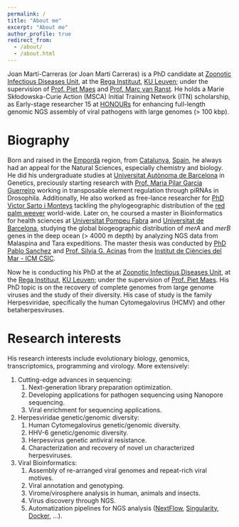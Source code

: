 ```yaml
---
permalink: /
title: "About me"
excerpt: "About me"
author_profile: true
redirect_from: 
  - /about/
  - /about.html
---
```


Joan Martí-Carreras (or Joan Martí Carreras) is a PhD candidate at [Zoonotic Infectious Diseases Unit](https://rega.kuleuven.be/cev/zoonotic-infectious-diseases-unit), at the [Rega Instituut](https://rega.kuleuven.be/), [KU Leuven](https://www.kuleuven.be/kuleuven/); under the supervision of [Prof. Piet Maes](https://www.researchgate.net/profile/Piet_Maes) and [Prof. Marc van Ranst](https://en.wikipedia.org/wiki/Marc_Van_Ranst). He holds a Marie Skłodowska-Curie Action (MSCA) Initial Training Network (ITN) scholarship, as Early-stage researcher 15 at [HONOURs](https://honours.eu/) for enhancing full-length genomic NGS assembly of viral pathogens with large genomes (> 100 kbp).

Biography
======

Born and raised in the [Empordà](https://en.wikipedia.org/wiki/Empord%C3%A0) region, from [Catalunya](https://en.wikipedia.org/wiki/Catalonia), [Spain](https://en.wikipedia.org/wiki/Spain), he always had an appeal for the Natural Sciences, especially chemistry and biology. He did his undergraduate studies at [Universitat Autònoma de Barcelona](https://www.uab.cat/en/) in Genetics, preciously starting research with [Prof. Maria Pilar Garcia Guerreiro](https://www.researchgate.net/profile/Pilar_Garcia_Guerreiro) working in transposable element regulation through piRNAs in Drosophila. Additionally, He also worked as free-lance researcher for [PhD Victor Sarto i Monteys](https://www.researchgate.net/profile/Victor_Sarto_i_Monteys) tackling the phylogeographic distribution of the [red palm weever](https://en.wikipedia.org/wiki/Rhynchophorus_ferrugineus) world-wide. Later on, he coursed a master in Bioinformatics for health sciences at [Universitat Pompeu Fabra](https://www.upf.edu/en/) and [Universitat de Barcelona](https://www.ub.edu/web/ub/en/), studying the global biogeographic distribution of _merA_ and _merB_ genes in the deep ocean (> 4000 m depth) by analyzing NGS data from Malaspina and Tara expeditions. The master thesis was conducted by [PhD Pablo Sanchez](https://www.researchgate.net/profile/Pablo_Sanchez19) and [Prof. Silvia G. Acinas](https://www.researchgate.net/profile/Silvia_Acinas) from the [Institut de Ciències del Mar - ICM CSIC](http://www.icm.csic.es/?q=en).

Now he is conducting his PhD at the at [Zoonotic Infectious Diseases Unit](https://rega.kuleuven.be/cev/zoonotic-infectious-diseases-unit), at the [Rega Instituut](https://rega.kuleuven.be/), [KU Leuven](https://www.kuleuven.be/kuleuven/); under the supervision of [Prof. Piet Maes](https://www.researchgate.net/profile/Piet_Maes). His PhD topic is on the recovery of complete genomes from large genome viruses and the study of their diversity. His case of study is the family Herpesviridae, specifically the human Cytomegalovirus (HCMV) and other betaherpesviruses.

Research interests
======

His research interests include evolutionary biology, genomics, transcriptomics, programming and virology. More extensively:

1. Cutting-edge advances in sequencing:
      1. Next-generation library preparation optimization.
      2. Developing applications for pathogen sequencing using Nanopore sequencing.
      3. Viral enrichment for sequencing applications.
2. Herpesviridae genetic/genomic diversity:
      1. Human Cytomegalovirus genetic/genomic diversity.
      2. HHV-6 genetic/genomic diversity.
      3. Herpesvirus genetic antiviral resistance.
      4. Characterization and recovery of novel un characterized herpesviruses.
3. Viral Bioinformatics:
      1. Assembly of re-arranged viral genomes and repeat-rich viral motives.
      2. Viral annotation and genotyping.
      3. Virome/virosphere analysis in human, animals and insects.
      4. Virus discovery through NGS.
      5. Automatization pipelines for NGS analysis ([NextFlow](https://www.nextflow.io/), [Singularity](https://singularity.lbl.gov/), [Docker](https://www.docker.com/), ...).
